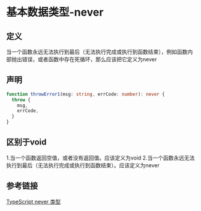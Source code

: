 # 基本数据类型-never

## 定义
当一个函数永远无法执行到最后（无法执行完成或执行到函数结束），例如函数内部抛出错误，或者函数中存在死循环，那么应该把它定义为never

## 声明
```ts
function throwError1(msg: string, errCode: number): never {
  throw {
    msg,
    errCode,
  }
}
```

## 区别于void
1.当一个函数返回空值，或者没有返回值。应该定义为void
2.当一个函数永远无法执行到最后（无法执行完成或执行到函数结束）。应该定义为never

## 参考链接
[TypeScript never 类型](https://cloud.tencent.com/developer/article/1594872)


